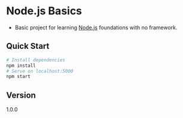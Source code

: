 # Node.js Basics

- Basic project for learning [Node.js](https://nodejs.org/en/) foundations with no framework.

## Quick Start

```bash
# Install dependencies
npm install
# Serve on localhost:5000
npm start
```

## Version

1.0.0

